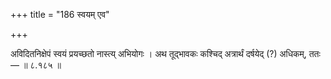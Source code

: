 +++
title = "186 स्वयम् एव"

+++

अविदितनिक्षेपं स्वयं प्रयच्छतो नास्त्य् अभियोगः । अथ तूद्भावकः कश्चिद् अत्रार्थं दर्षयेद् (?) अधिकम्, ततः— ॥ ८.१८५ ॥